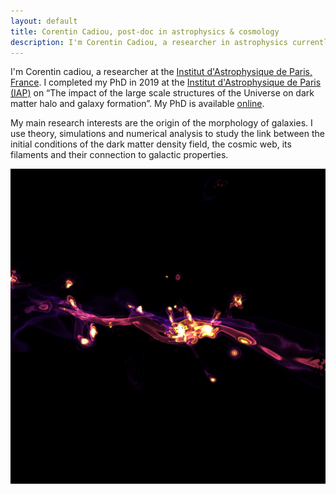 ```yaml
---
layout: default
title: Corentin Cadiou, post-doc in astrophysics & cosmology
description: I'm Corentin Cadiou, a researcher in astrophysics currently working at Institut d'Astrophysique de Paris, France.
---
```


I'm Corentin cadiou, a researcher at the [Institut d'Astrophysique de Paris, France](https://www.iap.fr/).
I completed my PhD in 2019 at the [<emph>Institut d'Astrophysique de Paris (IAP)</emph>](http://www.iap.fr/) on “The impact of the large scale structures of the Universe on dark matter halo and galaxy formation”.
My PhD is available [online](https://pub.cphyc.me/Science/thesis_CorentinCadiou.pdf).


My main research interests are the origin of the morphology of galaxies.
I use theory, simulations and numerical analysis to study the link between the initial conditions of the dark matter density field, the cosmic web, its filaments and their connection to galactic properties.

![Volume rendering](/images/volume_rendering.png)
